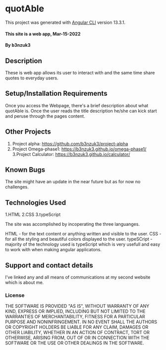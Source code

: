 # quotAble

This project was generated with [Angular CLI](https://github.com/angular/angular-cli) version 13.3.1.
#### This site is a web app, Mar-15-2022
#### By b3nzuk3
## Description
These is web app allows its user to interact with and the same time share quotes to everyday users.
## Setup/Installation Requirements
Once you access the Webpage, there's a brief description about what quotAble is.
Once the user reads the title description he/she can kick start and peruse through the pages content. 
## Other Projects
1. Project alpha:
https://github.com/b3nzuk3/project-alpha
2. Project Omega-phase1:
https://b3nzuk3.github.io/omega-phase1/
3.Project Calculator:
https://b3nzuk3.github.io/calculator/

## Known Bugs
The site might have an update in the near future but as for now no challenges.
## Technologies Used
1.HTML
2.CSS
3.typeScript

The site was accomplished by incoperating the three languanges.

HTML - for the text content or anything written and visible to the user.
CSS - for all the styling and beautiful colors displayed to the user.
typeSCript - majority of the technology used is typeScript which is very usefull and easy to work with when making angular applicatons. 
 
## Support and contact details
I've linked any and all means of communications at my second website which is about me.
### License
THE SOFTWARE IS PROVIDED "AS IS", WITHOUT WARRANTY OF ANY KIND,
EXPRESS OR IMPLIED, INCLUDING BUT NOT LIMITED TO THE WARRANTIES OF
MERCHANTABILITY, FITNESS FOR A PARTICULAR PURPOSE AND
NONINFRINGEMENT. IN NO EVENT SHALL THE AUTHORS OR COPYRIGHT HOLDERS BE
LIABLE FOR ANY CLAIM, DAMAGES OR OTHER LIABILITY, WHETHER IN AN ACTION
OF CONTRACT, TORT OR OTHERWISE, ARISING FROM, OUT OF OR IN CONNECTION
WITH THE SOFTWARE OR THE USE OR OTHER DEALINGS IN THE SOFTWARE.
